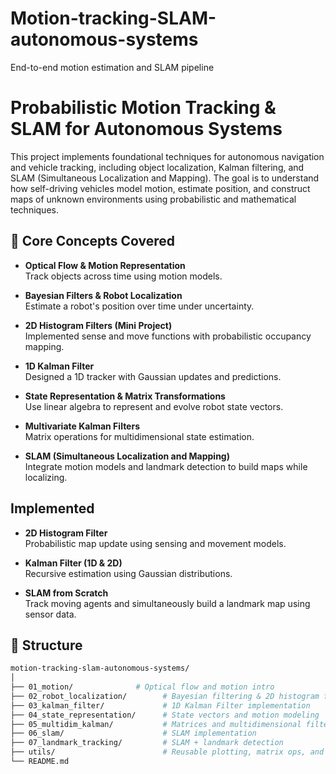 # Motion-tracking-SLAM-autonomous-systems
End-to-end motion estimation and SLAM pipeline

# Probabilistic Motion Tracking & SLAM for Autonomous Systems 

This project implements foundational techniques for autonomous navigation and vehicle tracking, including object localization, Kalman filtering, and SLAM (Simultaneous Localization and Mapping). The goal is to understand how self-driving vehicles model motion, estimate position, and construct maps of unknown environments using probabilistic and mathematical techniques.

## 🧠 Core Concepts Covered

- **Optical Flow & Motion Representation**  
  Track objects across time using motion models.

- **Bayesian Filters & Robot Localization**  
  Estimate a robot's position over time under uncertainty.

- **2D Histogram Filters (Mini Project)**  
  Implemented sense and move functions with probabilistic occupancy mapping.

- **1D Kalman Filter**  
  Designed a 1D tracker with Gaussian updates and predictions.

- **State Representation & Matrix Transformations**  
  Use linear algebra to represent and evolve robot state vectors.

- **Multivariate Kalman Filters**  
  Matrix operations for multidimensional state estimation.

- **SLAM (Simultaneous Localization and Mapping)**  
  Integrate motion models and landmark detection to build maps while localizing.

## Implemented

- **2D Histogram Filter**  
  Probabilistic map update using sensing and movement models.

- **Kalman Filter (1D & 2D)**  
  Recursive estimation using Gaussian distributions.

- **SLAM from Scratch**  
  Track moving agents and simultaneously build a landmark map using sensor data.


## 📁 Structure

```bash
motion-tracking-slam-autonomous-systems/
│
├── 01_motion/              # Optical flow and motion intro
├── 02_robot_localization/        # Bayesian filtering & 2D histogram filter
├── 03_kalman_filter/             # 1D Kalman Filter implementation
├── 04_state_representation/      # State vectors and motion modeling
├── 05_multidim_kalman/           # Matrices and multidimensional filtering
├── 06_slam/                      # SLAM implementation
├── 07_landmark_tracking/         # SLAM + landmark detection
├── utils/                        # Reusable plotting, matrix ops, and helpers
└── README.md
```